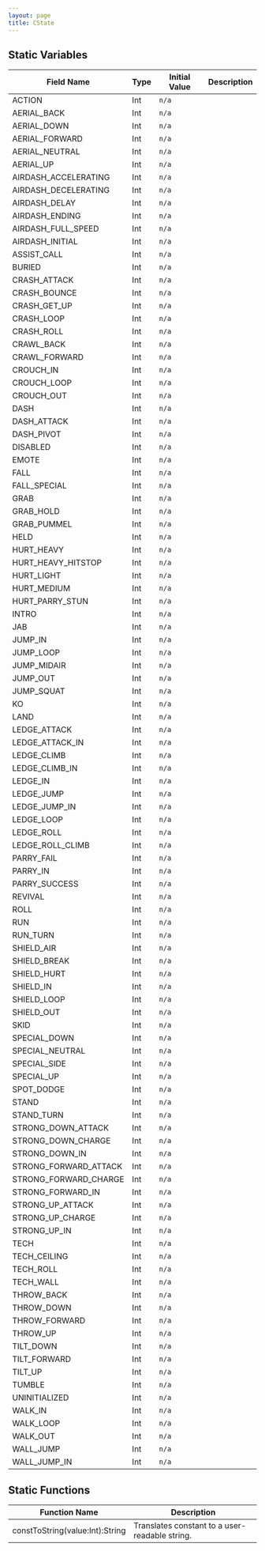 ```yaml
---
layout: page
title: CState
---
```


## Static Variables

| Field Name | Type | Initial Value | Description |
| ------------ | ------ | --------------- | ------------- |
| ACTION | Int | `n/a` |  |
| AERIAL_BACK | Int | `n/a` |  |
| AERIAL_DOWN | Int | `n/a` |  |
| AERIAL_FORWARD | Int | `n/a` |  |
| AERIAL_NEUTRAL | Int | `n/a` |  |
| AERIAL_UP | Int | `n/a` |  |
| AIRDASH_ACCELERATING | Int | `n/a` |  |
| AIRDASH_DECELERATING | Int | `n/a` |  |
| AIRDASH_DELAY | Int | `n/a` |  |
| AIRDASH_ENDING | Int | `n/a` |  |
| AIRDASH_FULL_SPEED | Int | `n/a` |  |
| AIRDASH_INITIAL | Int | `n/a` |  |
| ASSIST_CALL | Int | `n/a` |  |
| BURIED | Int | `n/a` |  |
| CRASH_ATTACK | Int | `n/a` |  |
| CRASH_BOUNCE | Int | `n/a` |  |
| CRASH_GET_UP | Int | `n/a` |  |
| CRASH_LOOP | Int | `n/a` |  |
| CRASH_ROLL | Int | `n/a` |  |
| CRAWL_BACK | Int | `n/a` |  |
| CRAWL_FORWARD | Int | `n/a` |  |
| CROUCH_IN | Int | `n/a` |  |
| CROUCH_LOOP | Int | `n/a` |  |
| CROUCH_OUT | Int | `n/a` |  |
| DASH | Int | `n/a` |  |
| DASH_ATTACK | Int | `n/a` |  |
| DASH_PIVOT | Int | `n/a` |  |
| DISABLED | Int | `n/a` |  |
| EMOTE | Int | `n/a` |  |
| FALL | Int | `n/a` |  |
| FALL_SPECIAL | Int | `n/a` |  |
| GRAB | Int | `n/a` |  |
| GRAB_HOLD | Int | `n/a` |  |
| GRAB_PUMMEL | Int | `n/a` |  |
| HELD | Int | `n/a` |  |
| HURT_HEAVY | Int | `n/a` |  |
| HURT_HEAVY_HITSTOP | Int | `n/a` |  |
| HURT_LIGHT | Int | `n/a` |  |
| HURT_MEDIUM | Int | `n/a` |  |
| HURT_PARRY_STUN | Int | `n/a` |  |
| INTRO | Int | `n/a` |  |
| JAB | Int | `n/a` |  |
| JUMP_IN | Int | `n/a` |  |
| JUMP_LOOP | Int | `n/a` |  |
| JUMP_MIDAIR | Int | `n/a` |  |
| JUMP_OUT | Int | `n/a` |  |
| JUMP_SQUAT | Int | `n/a` |  |
| KO | Int | `n/a` |  |
| LAND | Int | `n/a` |  |
| LEDGE_ATTACK | Int | `n/a` |  |
| LEDGE_ATTACK_IN | Int | `n/a` |  |
| LEDGE_CLIMB | Int | `n/a` |  |
| LEDGE_CLIMB_IN | Int | `n/a` |  |
| LEDGE_IN | Int | `n/a` |  |
| LEDGE_JUMP | Int | `n/a` |  |
| LEDGE_JUMP_IN | Int | `n/a` |  |
| LEDGE_LOOP | Int | `n/a` |  |
| LEDGE_ROLL | Int | `n/a` |  |
| LEDGE_ROLL_CLIMB | Int | `n/a` |  |
| PARRY_FAIL | Int | `n/a` |  |
| PARRY_IN | Int | `n/a` |  |
| PARRY_SUCCESS | Int | `n/a` |  |
| REVIVAL | Int | `n/a` |  |
| ROLL | Int | `n/a` |  |
| RUN | Int | `n/a` |  |
| RUN_TURN | Int | `n/a` |  |
| SHIELD_AIR | Int | `n/a` |  |
| SHIELD_BREAK | Int | `n/a` |  |
| SHIELD_HURT | Int | `n/a` |  |
| SHIELD_IN | Int | `n/a` |  |
| SHIELD_LOOP | Int | `n/a` |  |
| SHIELD_OUT | Int | `n/a` |  |
| SKID | Int | `n/a` |  |
| SPECIAL_DOWN | Int | `n/a` |  |
| SPECIAL_NEUTRAL | Int | `n/a` |  |
| SPECIAL_SIDE | Int | `n/a` |  |
| SPECIAL_UP | Int | `n/a` |  |
| SPOT_DODGE | Int | `n/a` |  |
| STAND | Int | `n/a` |  |
| STAND_TURN | Int | `n/a` |  |
| STRONG_DOWN_ATTACK | Int | `n/a` |  |
| STRONG_DOWN_CHARGE | Int | `n/a` |  |
| STRONG_DOWN_IN | Int | `n/a` |  |
| STRONG_FORWARD_ATTACK | Int | `n/a` |  |
| STRONG_FORWARD_CHARGE | Int | `n/a` |  |
| STRONG_FORWARD_IN | Int | `n/a` |  |
| STRONG_UP_ATTACK | Int | `n/a` |  |
| STRONG_UP_CHARGE | Int | `n/a` |  |
| STRONG_UP_IN | Int | `n/a` |  |
| TECH | Int | `n/a` |  |
| TECH_CEILING | Int | `n/a` |  |
| TECH_ROLL | Int | `n/a` |  |
| TECH_WALL | Int | `n/a` |  |
| THROW_BACK | Int | `n/a` |  |
| THROW_DOWN | Int | `n/a` |  |
| THROW_FORWARD | Int | `n/a` |  |
| THROW_UP | Int | `n/a` |  |
| TILT_DOWN | Int | `n/a` |  |
| TILT_FORWARD | Int | `n/a` |  |
| TILT_UP | Int | `n/a` |  |
| TUMBLE | Int | `n/a` |  |
| UNINITIALIZED | Int | `n/a` |  |
| WALK_IN | Int | `n/a` |  |
| WALK_LOOP | Int | `n/a` |  |
| WALK_OUT | Int | `n/a` |  |
| WALL_JUMP | Int | `n/a` |  |
| WALL_JUMP_IN | Int | `n/a` |  |


## Static Functions

| Function Name | Description |
| --------------- | ------------- |
| constToString(value:Int):String | Translates constant to a user-readable string. |


